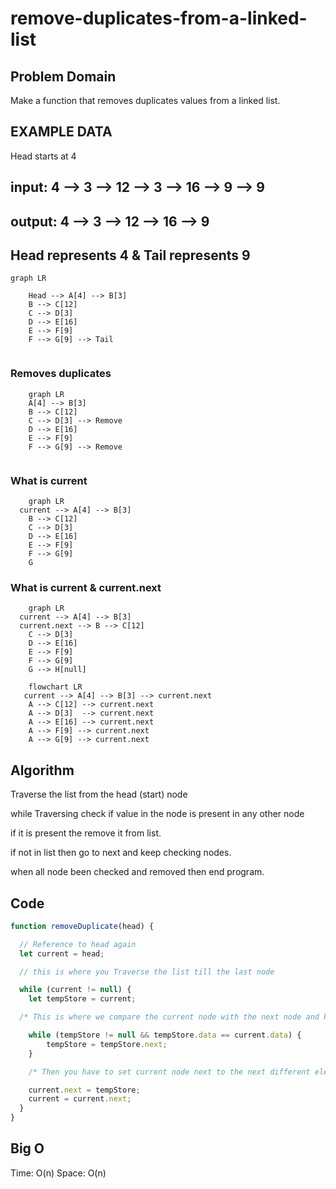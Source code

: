 # remove-duplicates-from-a-linked-list

## Problem Domain

Make a function that removes duplicates values from a linked list.

## EXAMPLE DATA

Head starts at 4

## input: 4 --> 3 --> 12 --> 3 --> 16 --> 9 --> 9

## output: 4 --> 3 --> 12 --> 16 --> 9

## Head represents 4 & Tail represents 9

```mermaid
graph LR
                
    Head --> A[4] --> B[3]
    B --> C[12]
    C --> D[3]
    D --> E[16]
    E --> F[9]
    F --> G[9] --> Tail
   
```

### Removes duplicates

```mermaid
    graph LR
    A[4] --> B[3]
    B --> C[12]
    C --> D[3] --> Remove
    D --> E[16]
    E --> F[9]
    F --> G[9] --> Remove
    
```

### What is current

```mermaid
    graph LR
  current --> A[4] --> B[3]
    B --> C[12]
    C --> D[3] 
    D --> E[16]
    E --> F[9]
    F --> G[9] 
    G 
```

### What is current & current.next

```mermaid
    graph LR
  current --> A[4] --> B[3]
  current.next --> B --> C[12]
    C --> D[3] 
    D --> E[16]
    E --> F[9]
    F --> G[9] 
    G --> H[null]
```
```mermaid
    flowchart LR
   current --> A[4] --> B[3] --> current.next
    A --> C[12] --> current.next
    A --> D[3]  --> current.next
    A --> E[16] --> current.next
    A --> F[9] --> current.next
    A --> G[9] --> current.next
   ```

## Algorithm

Traverse the list from the head (start) node

while Traversing check if value in the node is present in any other node 

if it is present the remove it from list.

if not in list then go to next and keep checking nodes.

when all node been checked and removed then end program.

## Code

```js
function removeDuplicate(head) {

  // Reference to head again
  let current = head;

  // this is where you Traverse the list till the last node

  while (current != null) {
    let tempStore = current;

  /* This is where we compare the current node with the next node and keep on deleting them until it matches the current node data */

    while (tempStore != null && tempStore.data == current.data) {
        tempStore = tempStore.next;
    }

    /* Then you have to set current node next to the next different element denoted by tempStore*/

    current.next = tempStore;
    current = current.next;
  }
}
```

## Big O
Time: O(n)
Space: O(n)
